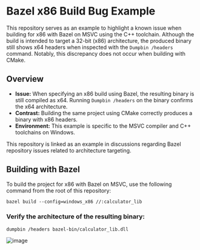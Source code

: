 # Bazel x86 Build Bug Example

This repository serves as an example to highlight a known issue when building for x86 with Bazel on MSVC using the C++ toolchain. Although the build is intended to target a 32-bit (x86) architecture, the produced binary still shows x64 headers when inspected with the `Dumpbin /headers` command. Notably, this discrepancy does not occur when building with CMake.

## Overview

- **Issue:** When specifying an x86 build using Bazel, the resulting binary is still compiled as x64. Running `Dumpbin /headers` on the binary confirms the x64 architecture.
- **Contrast:** Building the same project using CMake correctly produces a binary with x86 headers.
- **Environment:** This example is specific to the MSVC compiler and C++ toolchains on Windows.

This repository is linked as an example in discussions regarding Bazel repository issues related to architecture targeting.

## Building with Bazel

To build the project for x86 with Bazel on MSVC, use the following command from the root of this repository:

```shell
bazel build --config=windows_x86 //:calculator_lib
```
### Verify the architecture of the resulting binary:

```shell
dumpbin /headers bazel-bin/calculator_lib.dll
```

![image](https://github.com/user-attachments/assets/e89f3ba3-a835-4439-aee0-031954f14c71)


